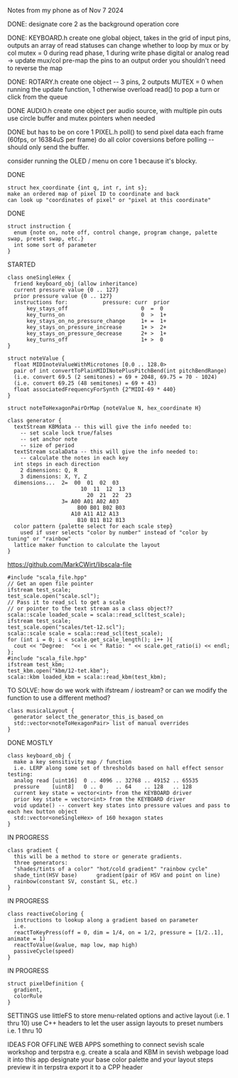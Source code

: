 Notes from my phone as of Nov 7 2024

DONE:
designate core 2 as the background operation core

DONE: KEYBOARD.h
create one global object, takes in the grid of input pins, outputs an array of read statuses
can change whether to loop by mux or by col
mutex = 0 during read phase, 1 during write phase
digital or analog read -> update mux/col
pre-map the pins to an output order
you shouldn't need to reverse the map

DONE: ROTARY.h
create one object -- 3 pins, 2 outputs
MUTEX = 0 when running the update function, 1 otherwise
overload read() to pop a turn or click from the queue

DONE AUDIO.h
create one object per audio source, with multiple pin outs
use circle buffer and mutex pointers when needed

DONE but has to be on core 1
PIXEL.h
poll() to send pixel data each frame (60fps, or 16384uS per frame)
do all color coversions before polling -- should only send the buffer.

consider running the OLED / menu on core 1 because it's blocky.

DONE
```
struct hex_coordinate {int q, int r, int s};
make an ordered map of pixel ID to coordinate and back
can look up "coordinates of pixel" or "pixel at this coordinate"
```
DONE
```
struct instruction {
  enum {note on, note off, control change, program change, palette swap, preset swap, etc.}
  int some sort of parameter
}
```
STARTED
```
class oneSingleHex {
  friend keyboard_obj (allow inheritance)
  current pressure value {0 .. 127}
  prior pressure value {0 .. 127}
  instructions for:           pressure: curr  prior
      key_stays_off                       0  =  0
      key_turns_on                        0  >  1+
      key_stays_on_no_pressure_change     1+ =  1+
      key_stays_on_pressure_increase      1+ >  2+
      key_stays_on_pressure_decrease      2+ >  1+
      key_turns_off                       1+ >  0
}
```

```
struct noteValue {
  float MIDInoteValueWithMicrotones [0.0 .. 128.0>
  pair of int convertToPlainMIDINotePlusPitchBend(int pitchBendRange)
  (i.e. convert 69.5 (2 semitones) = 69 + 2048, 69.75 = 70 - 1024)
  (i.e. convert 69.25 (48 semitones) = 69 + 43)
  float associatedFrequencyForSynth {2^MIDI-69 * 440}
}
```

```  
struct noteToHexagonPairOrMap {noteValue N, hex_coordinate H}
```

```
class generator {
  textStream KBMdata -- this will give the info needed to:
    -- set scale lock true/falses
    -- set anchor note
    -- size of period
  textStream scalaData -- this will give the info needed to:
    -- calculate the notes in each key
  int steps in each direction
    2 dimensions: Q, R
    3 dimensions: X, Y, Z
  dimensions...  2=  00  01  02  03
                       10  11  12  13
                         20  21  22  23
                 3= A00 A01 A02 A03
                      B00 B01 B02 B03
                    A10 A11 A12 A13
                      B10 B11 B12 B13
  color pattern {palette select for each scale step}
    used if user selects "color by number" instead of "color by tuning" or "rainbow"
  lattice maker function to calculate the layout
}
```
https://github.com/MarkCWirt/libscala-file
```
#include "scala_file.hpp"
// Get an open file pointer
ifstream test_scale;
test_scale.open("scale.scl");
// Pass it to read_scl to get a scale
// or pointer to the text stream as a class object??
scala::scale loaded_scale = scala::read_scl(test_scale);
ifstream test_scale;
test_scale.open("scales/tet-12.scl");
scala::scale scale = scala::read_scl(test_scale);
for (int i = 0; i < scale.get_scale_length(); i++ ){
  cout << "Degree:  "<< i << " Ratio: " << scale.get_ratio(i) << endl;
};
#include "scala_file.hpp"
ifstream test_kbm;
test_kbm.open("kbm/12-tet.kbm");
scala::kbm loaded_kbm = scala::read_kbm(test_kbm);
```
TO SOLVE:
how do we work with ifstream / iostream?
or can we modify the function to use a different method?
```
class musicalLayout {
  generator select_the_generator_this_is_based_on
  std::vector<noteToHexagonPair> list of manual overrides
}
```
DONE MOSTLY
```
class keyboard_obj {
  make a key sensitivity map / function
  i.e. LERP along some set of thresholds based on hall effect sensor testing:
  analog read [uint16]  0 .. 4096 .. 32768 .. 49152 .. 65535 
  pressure    [uint8]   0 .. 0    .. 64    .. 128   .. 128
  current key state = vector<int> from the KEYBOARD driver
  prior key state = vector<int> from the KEYBOARD driver
  void update() -- convert key states into pressure values and pass to each hex button object
  std::vector<oneSingleHex> of 160 hexagon states
}
```
IN PROGRESS
```
class gradient {
  this will be a method to store or generate gradients.
  three generators:
  "shades/tints of a color" "hot/cold gradient" "rainbow cycle"
  shade_tint(HSV base)      gradient(pair of HSV and point on line)
  rainbow(constant SV, constant SL, etc.)
}
```
IN PROGRESS
```
class reactiveColoring {
  instructions to lookup along a gradient based on parameter
  i.e.
  reactToKeyPress(off = 0, dim = 1/4, on = 1/2, pressure = [1/2..1], animate = 1)
  reactToValue(&value, map low, map high)
  passiveCycle(speed)
}
```
IN PROGRESS
```
struct pixelDefinition {
  gradient,
  colorRule
}
```
SETTINGS
use littleFS to store menu-related options and active layout (i.e. 1 thru 10)
use C++ headers to let the user assign layouts to preset numbers i.e. 1 thru 10

IDEAS FOR OFFLINE WEB APPS
something to connect sevish scale workshop and terpstra
e.g. create a scala and KBM in sevish webpage
load it into this app
designate your base color palette and your layout steps
preview it in terpstra
export it to a CPP header
```
